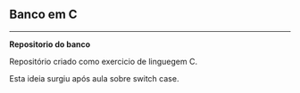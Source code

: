 ## Banco em C
***
 **Repositorio do banco**

 Repositório criado como exercicio de linguegem C.

 Esta ideia surgiu após aula sobre switch case.
